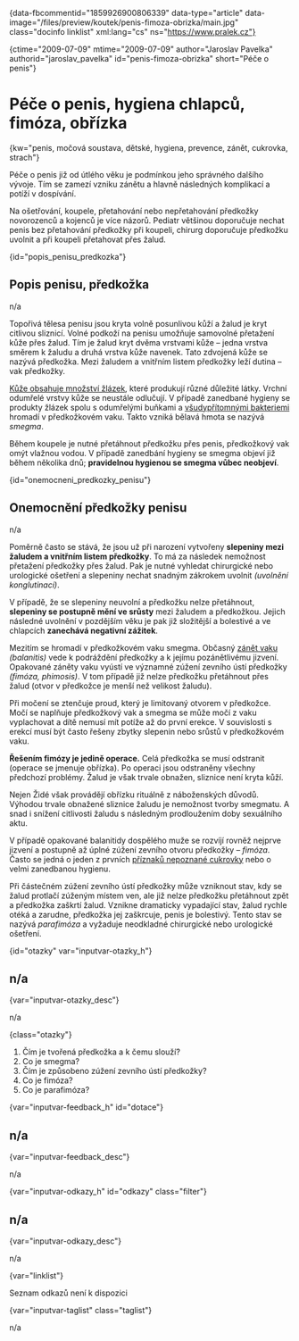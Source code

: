 
{data-fbcommentid="1859926900806339" data-type="article" data-image="/files/preview/koutek/penis-fimoza-obrizka/main.jpg" class="docinfo linklist" xml:lang="cs" ns="https://www.pralek.cz"}

{ctime="2009-07-09" mtime="2009-07-09" author="Jaroslav Pavelka" authorid="jaroslav_pavelka" id="penis-fimoza-obrizka" short="Péče o penis"}

# Péče o penis, hygiena chlapců, fimóza, obřízka

<!-- generated attribute kw by user_updatekw.sh on 2020-06-30, do not edit -->

{kw="penis, močová soustava, dětské, hygiena, prevence, zánět, cukrovka, strach"}

Péče o penis již od útlého věku je podmínkou jeho správného dalšího vývoje. Tím se zamezí vzniku zánětu a hlavně následných komplikací a potíží v dospívání.

Na ošetřování, koupele, přetahování nebo nepřetahování předkožky novorozenců a kojenců je více názorů. Pediatr většinou doporučuje nechat penis bez přetahování předkožky při koupeli, chirurg doporučuje předkožku uvolnit a při koupeli přetahovat přes žalud.

{id="popis\_penisu\_predkozka"}

## Popis penisu, předkožka

n/a

Topořivá tělesa penisu jsou kryta volně posunlivou kůží a žalud je kryt citlivou sliznicí. Volné podkoží na penisu umožňuje samovolné přetažení kůže přes žalud. Tím je žalud kryt dvěma vrstvami kůže – jedna vrstva směrem k žaludu a druhá vrstva kůže navenek. Tato zdvojená kůže se nazývá předkožka. Mezi žaludem a vnitřním listem předkožky leží dutina – vak předkožky.

[Kůže obsahuje množství žlázek][1], které produkují různé důležité látky. Vrchní odumřelé vrstvy kůže se neustále odlučují. V případě zanedbané hygieny se produkty žlázek spolu s odumřelými buňkami a [všudypřítomnými bakteriemi][2] hromadí v předkožkovém vaku. Takto vzniká bělavá hmota se nazývá _smegma_.

Během koupele je nutné přetáhnout předkožku přes penis, předkožkový vak omýt vlažnou vodou. V případě zanedbání hygieny se smegma objeví již během několika dnů; **pravidelnou hygienou se smegma vůbec neobjeví**.

{id="onemocneni\_predkozky\_penisu"}

## Onemocnění předkožky penisu

n/a

Poměrně často se stává, že jsou už při narození vytvořeny **slepeniny mezi žaludem a vnitřním listem předkožky**. To má za následek nemožnost přetažení předkožky přes žalud. Pak je nutné vyhledat chirurgické nebo urologické ošetření a slepeniny nechat snadným zákrokem uvolnit _(uvolnění konglutinací)_.

V případě, že se slepeniny neuvolní a předkožku nelze přetáhnout, **slepeniny se postupně mění ve srůsty** mezi žaludem a předkožkou. Jejich následné uvolnění v pozdějším věku je pak již složitější a bolestivé a ve chlapcích **zanechává negativní zážitek**.

Mezitím se hromadí v předkožkovém vaku smegma. Občasný [zánět vaku][3] _(balanitis)_ vede k podráždění předkožky a k jejímu pozánětlivému jizvení. Opakované záněty vaku vyústí ve významné zúžení zevního ústí předkožky _(fimóza, phimosis)_. V tom případě již nelze předkožku přetáhnout přes žalud (otvor v předkožce je menší než velikost žaludu).

Při močení se ztenčuje proud, který je limitovaný otvorem v předkožce. Močí se naplňuje předkožkový vak a smegma se může močí z vaku vyplachovat a dítě nemusí mít potíže až do první erekce. V souvislosti s erekcí musí být často řešeny zbytky slepenin nebo srůstů v předkožkovém vaku.

**Řešením fimózy je jedině operace.** Celá předkožka se musí odstranit (operace se jmenuje obřízka). Po operaci jsou odstraněny všechny předchozí problémy. Žalud je však trvale obnažen, sliznice není kryta kůží.

Nejen Židé však provádějí obřízku rituálně z náboženských důvodů. Výhodou trvale obnažené sliznice žaludu je nemožnost tvorby smegmatu. A snad i snížení citlivosti žaludu s následným prodloužením doby sexuálního aktu.

V případě opakované balanitidy dospělého muže se rozvíjí rovněž nejprve jizvení a postupně až úplné zúžení zevního otvoru předkožky – _fimóza_. Často se jedná o jeden z prvních [příznaků nepoznané cukrovky][4] nebo o velmi zanedbanou hygienu.

Při částečném zúžení zevního ústí předkožky může vzniknout stav, kdy se žalud protlačí zúženým místem ven, ale již nelze předkožku přetáhnout zpět a předkožka zaškrtí žalud. Vznikne dramaticky vypadající stav, žalud rychle otéká a zarudne, předkožka jej zaškrcuje, penis je bolestivý. Tento stav se nazývá _parafimóza_ a vyžaduje neodkladné chirurgické nebo urologické ošetření.

{id="otazky" var="inputvar-otazky_h"}

## n/a

{var="inputvar-otazky_desc"}

n/a

{class="otazky"}

  1. Čím je tvořená předkožka a k čemu slouží?
  2. Co je smegma?
  3. Čím je způsobeno zúžení zevního ústí předkožky?
  4. Co je fimóza?
  5. Co je parafimóza?

{var="inputvar-feedback_h" id="dotace"}

## n/a

{var="inputvar-feedback_desc"}

n/a

{var="inputvar-odkazy_h" id="odkazy" class="filter"}

## n/a

{var="inputvar-odkazy_desc"}

n/a

{var="linklist"}

Seznam odkazů není k dispozici

{var="inputvar-taglist" class="taglist"}

n/a

 [1]: akne
 [2]: bakterie
 [3]: zanet
 [4]: cukrovka

